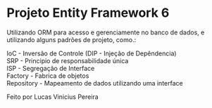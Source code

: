 # Projeto Entity Framework 6

Utilizando ORM para acesso e gerenciamente no banco de dados, e utilizando alguns padrões de projeto, como.:

  IoC - Inversão de Controle (DIP - Injeção de Depêndencia) <br>
  SRP - Principio de responsabilidade única <br>
  ISP - Segregação de Interface <br>
  Factory - Fabrica de objetos <br>
  Repository - Mapeamento de dados utilizando uma interface <br>

Feito por Lucas Vinicius Pereira
